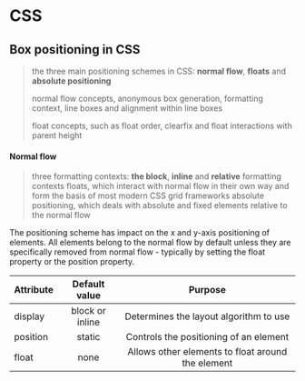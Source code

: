 # CSS

## Box positioning in CSS
   > the three main positioning schemes in CSS: **normal flow**, **floats** and **absolute positioning**
   >
   > normal flow concepts, anonymous box generation, formatting context, line boxes and alignment within line boxes
   >
   > float concepts, such as float order, clearfix and float interactions with parent height
   
 #### Normal flow
   > three formatting contexts: **the block**, **inline** and **relative** formatting contexts
   > floats, which interact with normal flow in their own way and form the basis of most modern CSS grid frameworks
   > absolute positioning, which deals with absolute and fixed elements relative to the normal flow
   
   The positioning scheme has impact on the x and y-axis positioning of elements. All elements belong to the normal flow by default unless they are specifically removed from normal flow - typically by setting the float property or the position property.
   
   | Attribute 	| Default value 	| Purpose                                          |
   |--------------|:---------------:|:------------------------------------------------:|
   | display 	   | block or inline | Determines the layout algorithm to use           |
   | position 	   | static 	      | Controls the positioning of an element           |
   | float 	      | none 	         | Allows other elements to float around the element|

